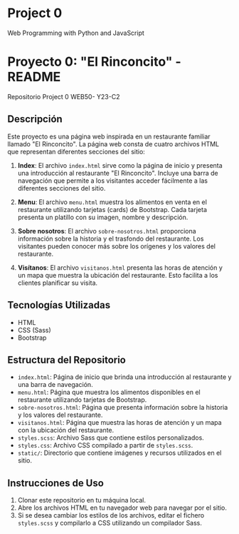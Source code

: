 # Project 0
Web Programming with Python and JavaScript

# Proyecto 0: "El Rinconcito" - README

Repositorio Project 0 WEB50- Y23-C2

## Descripción

Este proyecto es una página web inspirada en un restaurante familiar llamado "El Rinconcito". La página web consta de cuatro archivos HTML que representan diferentes secciones del sitio:

1. **Index**: El archivo `index.html` sirve como la página de inicio y presenta una introducción al restaurante "El Rinconcito". Incluye una barra de navegación que permite a los visitantes acceder fácilmente a las diferentes secciones del sitio.

2. **Menu**: El archivo `menu.html` muestra los alimentos en venta en el restaurante utilizando tarjetas (cards) de Bootstrap. Cada tarjeta presenta un platillo con su imagen, nombre y descripción.

3. **Sobre nosotros**: El archivo `sobre-nosotros.html` proporciona información sobre la historia y el trasfondo del restaurante. Los visitantes pueden conocer más sobre los orígenes y los valores del restaurante.

4. **Visítanos**: El archivo `visitanos.html` presenta las horas de atención y un mapa que muestra la ubicación del restaurante. Esto facilita a los clientes planificar su visita.

## Tecnologías Utilizadas

- HTML
- CSS (Sass)
- Bootstrap

## Estructura del Repositorio

- `index.html`: Página de inicio que brinda una introducción al restaurante y una barra de navegación.
- `menu.html`: Página que muestra los alimentos disponibles en el restaurante utilizando tarjetas de Bootstrap.
- `sobre-nosotros.html`: Página que presenta información sobre la historia y los valores del restaurante.
- `visitanos.html`: Página que muestra las horas de atención y un mapa con la ubicación del restaurante.
- `styles.scss`: Archivo Sass que contiene estilos personalizados.
- `styles.css`: Archivo CSS compilado a partir de `styles.scss`.
- `static/`: Directorio que contiene imágenes y recursos utilizados en el sitio.

## Instrucciones de Uso

1. Clonar este repositorio en tu máquina local.
2. Abre los archivos HTML en tu navegador web para navegar por el sitio.
3. Si se desea cambiar los estilos de los archivos, editar el fichero `styles.scss` y compilarlo a CSS utilizando un compilador Sass.

